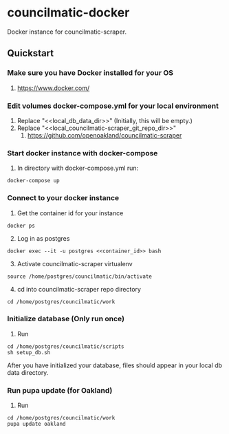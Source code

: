 # councilmatic-docker
Docker instance for councilmatic-scraper.  

## Quickstart

###  Make sure you have Docker installed for your OS
1. https://www.docker.com/

### Edit volumes docker-compose.yml for your local environment
1. Replace "<<local_db_data_dir>>" (Initially, this will be empty.)
2. Replace "<<local_councilmatic-scraper_git_repo_dir>>"
   1. https://github.com/openoakland/councilmatic-scraper

### Start docker instance with docker-compose
1. In directory with docker-compose.yml run:
```
docker-compose up
```

### Connect to your docker instance
1. Get the container id for your instance
```
docker ps
```
2. Log in as postgres
```
docker exec --it -u postgres <<container_id>> bash
```
3. Activate councilmatic-scraper virtualenv
```
source /home/postgres/councilmatic/bin/activate
```
4. cd into councilmatic-scraper repo directory
```
cd /home/postgres/councilmatic/work
```

### Initialize database (**Only run once**)
1. Run
```
cd /home/postgres/councilmatic/scripts
sh setup_db.sh
```

After you have initialized your database, files should appear in your local db data directory. 

### Run pupa update (for Oakland)
1. Run
```
cd /home/postgres/councilmatic/work
pupa update oakland
```

